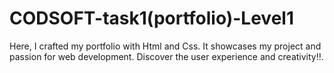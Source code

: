 # CODSOFT-task1(portfolio)-Level1
Here, I crafted my portfolio with Html and Css. It showcases my project and passion for web development. Discover the user experience and  creativity!!.
